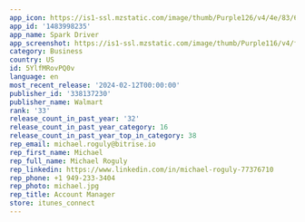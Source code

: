 ```yaml
---
app_icon: https://is1-ssl.mzstatic.com/image/thumb/Purple126/v4/4e/83/6a/4e836aea-50cc-f2ea-365f-794f2e523b98/AppIcon-1x_U007emarketing-0-7-0-85-220.png/1024x1024bb.png
app_id: '1483998235'
app_name: Spark Driver
app_screenshot: https://is1-ssl.mzstatic.com/image/thumb/Purple116/v4/f2/5f/c9/f25fc933-da28-f2f7-19bc-5af19f9072d2/784dd9ce-fba7-4388-b651-37bc4a1325d0_AppStore_6_5_01.png/1242x2688bb.png
category: Business
country: US
id: 5YlfMRovPQ0v
language: en
most_recent_release: '2024-02-12T00:00:00'
publisher_id: '338137230'
publisher_name: Walmart
rank: '33'
release_count_in_past_year: '32'
release_count_in_past_year_category: 16
release_count_in_past_year_top_in_category: 38
rep_email: michael.roguly@bitrise.io
rep_first_name: Michael
rep_full_name: Michael Roguly
rep_linkedin: https://www.linkedin.com/in/michael-roguly-77376710
rep_phone: +1 949-233-3404
rep_photo: michael.jpg
rep_title: Account Manager
store: itunes_connect
---
```

